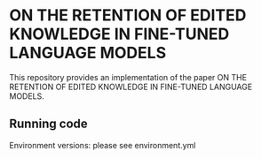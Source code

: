 # ON THE RETENTION OF EDITED KNOWLEDGE IN FINE-TUNED LANGUAGE MODELS
This repository provides an implementation of the paper ON THE RETENTION OF EDITED KNOWLEDGE IN FINE-TUNED LANGUAGE MODELS.

## Running code
Environment versions: please see environment.yml
